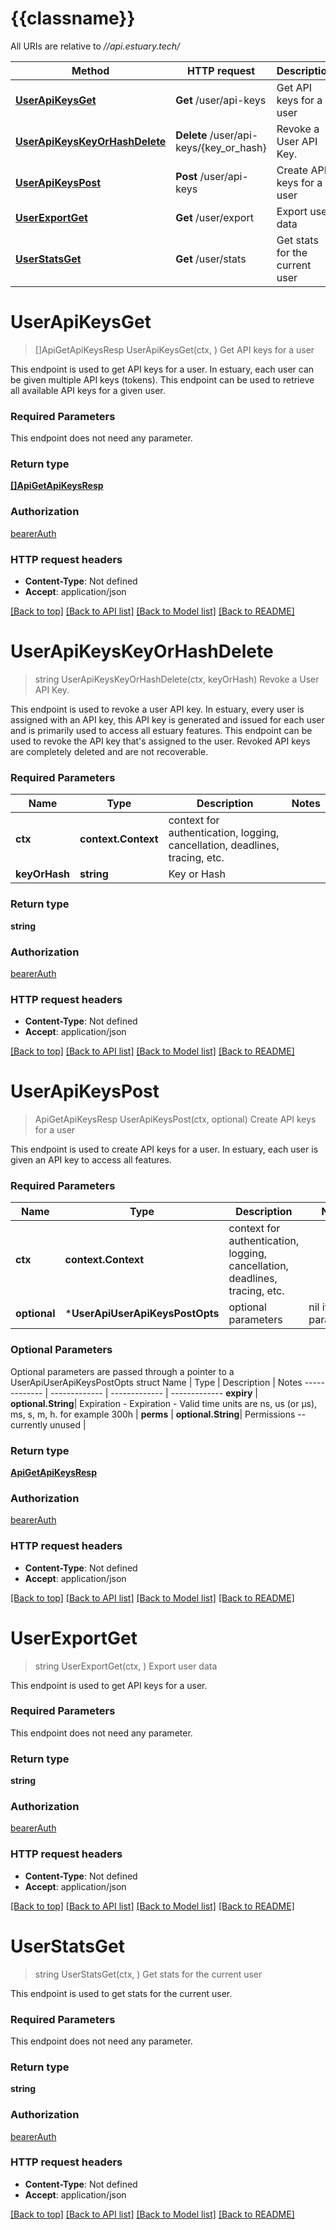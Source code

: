 # {{classname}}

All URIs are relative to *//api.estuary.tech/*

Method | HTTP request | Description
------------- | ------------- | -------------
[**UserApiKeysGet**](UserApi.md#UserApiKeysGet) | **Get** /user/api-keys | Get API keys for a user
[**UserApiKeysKeyOrHashDelete**](UserApi.md#UserApiKeysKeyOrHashDelete) | **Delete** /user/api-keys/{key_or_hash} | Revoke a User API Key.
[**UserApiKeysPost**](UserApi.md#UserApiKeysPost) | **Post** /user/api-keys | Create API keys for a user
[**UserExportGet**](UserApi.md#UserExportGet) | **Get** /user/export | Export user data
[**UserStatsGet**](UserApi.md#UserStatsGet) | **Get** /user/stats | Get stats for the current user

# **UserApiKeysGet**
> []ApiGetApiKeysResp UserApiKeysGet(ctx, )
Get API keys for a user

This endpoint is used to get API keys for a user. In estuary, each user can be given multiple API keys (tokens). This endpoint can be used to retrieve all available API keys for a given user.

### Required Parameters
This endpoint does not need any parameter.

### Return type

[**[]ApiGetApiKeysResp**](api.getApiKeysResp.md)

### Authorization

[bearerAuth](../README.md#bearerAuth)

### HTTP request headers

 - **Content-Type**: Not defined
 - **Accept**: application/json

[[Back to top]](#) [[Back to API list]](../README.md#documentation-for-api-endpoints) [[Back to Model list]](../README.md#documentation-for-models) [[Back to README]](../README.md)

# **UserApiKeysKeyOrHashDelete**
> string UserApiKeysKeyOrHashDelete(ctx, keyOrHash)
Revoke a User API Key.

This endpoint is used to revoke a user API key. In estuary, every user is assigned with an API key, this API key is generated and issued for each user and is primarily used to access all estuary features. This endpoint can be used to revoke the API key that's assigned to the user. Revoked API keys are completely deleted and are not recoverable.

### Required Parameters

Name | Type | Description  | Notes
------------- | ------------- | ------------- | -------------
 **ctx** | **context.Context** | context for authentication, logging, cancellation, deadlines, tracing, etc.
  **keyOrHash** | **string**| Key or Hash | 

### Return type

**string**

### Authorization

[bearerAuth](../README.md#bearerAuth)

### HTTP request headers

 - **Content-Type**: Not defined
 - **Accept**: application/json

[[Back to top]](#) [[Back to API list]](../README.md#documentation-for-api-endpoints) [[Back to Model list]](../README.md#documentation-for-models) [[Back to README]](../README.md)

# **UserApiKeysPost**
> ApiGetApiKeysResp UserApiKeysPost(ctx, optional)
Create API keys for a user

This endpoint is used to create API keys for a user. In estuary, each user is given an API key to access all features.

### Required Parameters

Name | Type | Description  | Notes
------------- | ------------- | ------------- | -------------
 **ctx** | **context.Context** | context for authentication, logging, cancellation, deadlines, tracing, etc.
 **optional** | ***UserApiUserApiKeysPostOpts** | optional parameters | nil if no parameters

### Optional Parameters
Optional parameters are passed through a pointer to a UserApiUserApiKeysPostOpts struct
Name | Type | Description  | Notes
------------- | ------------- | ------------- | -------------
 **expiry** | **optional.String**| Expiration - Expiration - Valid time units are ns, us (or µs),  ms,  s,  m,  h.  for  example  300h | 
 **perms** | **optional.String**| Permissions -- currently unused | 

### Return type

[**ApiGetApiKeysResp**](api.getApiKeysResp.md)

### Authorization

[bearerAuth](../README.md#bearerAuth)

### HTTP request headers

 - **Content-Type**: Not defined
 - **Accept**: application/json

[[Back to top]](#) [[Back to API list]](../README.md#documentation-for-api-endpoints) [[Back to Model list]](../README.md#documentation-for-models) [[Back to README]](../README.md)

# **UserExportGet**
> string UserExportGet(ctx, )
Export user data

This endpoint is used to get API keys for a user.

### Required Parameters
This endpoint does not need any parameter.

### Return type

**string**

### Authorization

[bearerAuth](../README.md#bearerAuth)

### HTTP request headers

 - **Content-Type**: Not defined
 - **Accept**: application/json

[[Back to top]](#) [[Back to API list]](../README.md#documentation-for-api-endpoints) [[Back to Model list]](../README.md#documentation-for-models) [[Back to README]](../README.md)

# **UserStatsGet**
> string UserStatsGet(ctx, )
Get stats for the current user

This endpoint is used to get stats for the current user.

### Required Parameters
This endpoint does not need any parameter.

### Return type

**string**

### Authorization

[bearerAuth](../README.md#bearerAuth)

### HTTP request headers

 - **Content-Type**: Not defined
 - **Accept**: application/json

[[Back to top]](#) [[Back to API list]](../README.md#documentation-for-api-endpoints) [[Back to Model list]](../README.md#documentation-for-models) [[Back to README]](../README.md)

